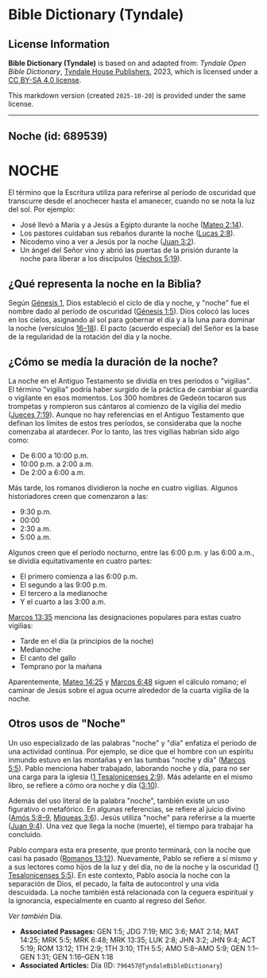# Bible Dictionary (Tyndale)

## License Information

**Bible Dictionary (Tyndale)** is based on and adapted from: _Tyndale Open Bible Dictionary_, [Tyndale House Publishers](https://tyndaleopenresources.com/), 2023, which is licensed under a [CC BY-SA 4.0 license](https://creativecommons.org/licenses/by-sa/4.0/legalcode.en).

This markdown version (created `2025-10-20`) is provided under the same license.



--------------------------------

## Noche (id: 689539)

NOCHE
=====

El término que la Escritura utiliza para referirse al período de oscuridad que transcurre desde el anochecer hasta el amanecer, cuando no se nota la luz del sol. Por ejemplo:

* José llevó a María y a Jesús a Egipto durante la noche ([Mateo 2:14](https://ref.ly/Matt2:14)).
* Los pastores cuidaban sus rebaños durante la noche ([Lucas 2:8](https://ref.ly/Luke2:8)).
* Nicodemo vino a ver a Jesús por la noche ([Juan 3:2](https://ref.ly/John3:2)).
* Un ángel del Señor vino y abrió las puertas de la prisión durante la noche para liberar a los discípulos ([Hechos 5:19](https://ref.ly/Acts5:19)).

¿Qué representa la noche en la Biblia?
--------------------------------------

Según [Génesis 1](https://ref.ly/Gen1:1-Gen1:31), Dios estableció el ciclo de día y noche, y "noche" fue el nombre dado al período de oscuridad ([Génesis 1:5](https://ref.ly/Gen1:5)). Dios colocó las luces en los cielos, asignando al sol para gobernar el día y a la luna para dominar la noche (versículos [16–18](https://ref.ly/Gen1:16-Gen1:18)). El pacto (acuerdo especial) del Señor es la base de la regularidad de la rotación del día y la noche.

¿Cómo se medía la duración de la noche?
---------------------------------------

La noche en el Antiguo Testamento se dividía en tres períodos o "vigilias". El término "vigilia" podría haber surgido de la práctica de cambiar al guardia o vigilante en esos momentos. Los 300 hombres de Gedeón tocaron sus trompetas y rompieron sus cántaros al comienzo de la vigilia del medio ([Jueces 7:19](https://ref.ly/Judg7:19)). Aunque no hay referencias en el Antiguo Testamento que definan los límites de estos tres períodos, se consideraba que la noche comenzaba al atardecer. Por lo tanto, las tres vigilias habrían sido algo como:

* De 6:00 a 10:00 p.m.
* 10:00 p.m. a 2:00 a.m.
* De 2:00 a 6:00 a.m.

Más tarde, los romanos dividieron la noche en cuatro vigilias. Algunos historiadores creen que comenzaron a las:

* 9:30 p.m.
* 00:00
* 2:30 a.m.
* 5:00 a.m.

Algunos creen que el período nocturno, entre las 6:00 p.m. y las 6:00 a.m., se dividía equitativamente en cuatro partes:

* El primero comienza a las 6:00 p.m.
* El segundo a las 9:00 p.m.
* El tercero a la medianoche
* Y el cuarto a las 3:00 a.m.

[Marcos 13:35](https://ref.ly/Mark13:35) menciona las designaciones populares para estas cuatro vigilias:

* Tarde en el día (a principios de la noche)
* Medianoche
* El canto del gallo
* Temprano por la mañana

Aparentemente, [Mateo 14:25](https://ref.ly/Matt14:25) y [Marcos 6:48](https://ref.ly/Mark6:48) siguen el cálculo romano; el caminar de Jesús sobre el agua ocurre alrededor de la cuarta vigilia de la noche.

Otros usos de "Noche"
---------------------

Un uso especializado de las palabras "noche" y "día" enfatiza el período de una actividad continua. Por ejemplo, se dice que el hombre con un espíritu inmundo estuvo en las montañas y en las tumbas "noche y día" ([Marcos 5:5](https://ref.ly/Mark5:5)). Pablo menciona haber trabajado, laborando noche y día, para no ser una carga para la iglesia ([1 Tesalonicenses 2:9](https://ref.ly/1Thess2:9)). Más adelante en el mismo libro, se refiere a cómo ora noche y día ([3:10](https://ref.ly/1Thess3:10)).

Además del uso literal de la palabra "noche", también existe un uso figurativo o metafórico. En algunas referencias, se refiere al juicio divino ([Amós 5:8–9,](https://ref.ly/Amos5:8-Amos5:9) [Miqueas 3:6](https://ref.ly/Mic3:6)). Jesús utiliza "noche" para referirse a la muerte ([Juan 9:4](https://ref.ly/John9:4)). Una vez que llega la noche (muerte), el tiempo para trabajar ha concluido.

Pablo compara esta era presente, que pronto terminará, con la noche que casi ha pasado ([Romanos 13:12](https://ref.ly/Rom13:12)). Nuevamente, Pablo se refiere a sí mismo y a sus lectores como hijos de la luz y del día, no de la noche y la oscuridad ([1 Tesalonicenses 5:5](https://ref.ly/1Thess5:5)). En este contexto, Pablo asocia la noche con la separación de Dios, el pecado, la falta de autocontrol y una vida descuidada. La noche también está relacionada con la ceguera espiritual y la ignorancia, especialmente en cuanto al regreso del Señor.

*Ver también* Día.

* **Associated Passages:** GEN 1:5; JDG 7:19; MIC 3:6; MAT 2:14; MAT 14:25; MRK 5:5; MRK 6:48; MRK 13:35; LUK 2:8; JHN 3:2; JHN 9:4; ACT 5:19; ROM 13:12; 1TH 2:9; 1TH 3:10; 1TH 5:5; AMO 5:8–AMO 5:9; GEN 1:1–GEN 1:31; GEN 1:16–GEN 1:18
* **Associated Articles:** Día (ID: `796457@TyndaleBibleDictionary`)

